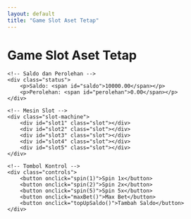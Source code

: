 ```yaml
---
layout: default
title: "Game Slot Aset Tetap"
---
```


<link rel="stylesheet" href="style.css">

<div class="container">
    <h1>Game Slot Aset Tetap</h1>
    
    <!-- Saldo dan Perolehan -->
    <div class="status">
        <p>Saldo: <span id="saldo">10000.00</span></p>
        <p>Perolehan: <span id="perolehan">0.00</span></p>
    </div>

    <!-- Mesin Slot -->
    <div class="slot-machine">
        <div id="slot1" class="slot"></div>
        <div id="slot2" class="slot"></div>
        <div id="slot3" class="slot"></div>
        <div id="slot4" class="slot"></div>
        <div id="slot5" class="slot"></div>
    </div>

    <!-- Tombol Kontrol -->
    <div class="controls">
        <button onclick="spin(1)">Spin 1x</button>
        <button onclick="spin(2)">Spin 2x</button>
        <button onclick="spin(5)">Spin 5x</button>
        <button onclick="maxBet()">Max Bet</button>
        <button onclick="topUpSaldo()">Tambah Saldo</button>
    </div>
</div>

<script src="script.js"></script>
